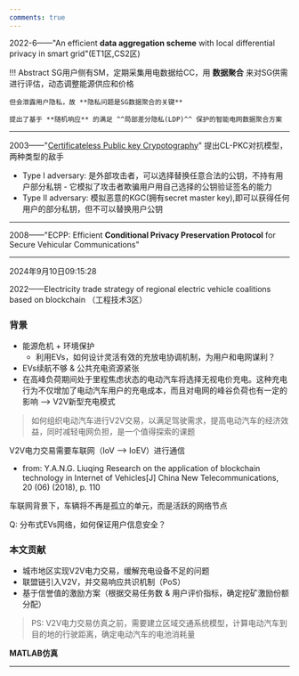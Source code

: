 ```yaml
---
comments: true
---
```


2022-6——"An efficient **data aggregation scheme** with local differential privacy in smart grid"(ET1区,CS2区)

!!! Abstract
    SG用户侧有SM，定期采集用电数据给CC，用 **数据聚合** 来对SG供需进行评估，动态调整能源供应和价格

    但会泄露用户隐私，故 **隐私问题是SG数据聚合的关键**

    提出了基于 **随机响应** 的满足 ^^局部差分隐私(LDP)^^ 保护的智能电网数据聚合方案

----

2003——"[Certificateless Public key Crypotography](https://eprint.iacr.org/2003/126.pdf)" 提出CL-PKC对抗模型，两种类型的敌手

- Type I adversary: 是外部攻击者，可以选择替换任意合法的公钥，不持有用户部分私钥
      - 它模拟了攻击者欺骗用户用自己选择的公钥验证签名的能力
- Type II adversary: 模拟恶意的KGC(拥有secret master key),即可以获得任何用户的部分私钥，但不可以替换用户公钥 


-----

2008——"ECPP: Efficient **Conditional Privacy Preservation Protocol** for Secure Vehicular Communications"



-----

2024年9月10日09:15:28

2022——Electricity trade strategy of regional electric vehicle coalitions based on blockchain （工程技术3区）

### 背景

- 能源危机 + 环境保护
    * 利用EVs，如何设计灵活有效的充放电协调机制，为用户和电网谋利？
- EVs续航不够 & 公共充电资源紧张
- 在高峰负荷期间处于里程焦虑状态的电动汽车将选择无视电价充电。这种充电行为不仅增加了电动汽车用户的充电成本，而且对电网的峰谷负荷也有一定的影响 --> V2V新型充电模式

> 如何组织电动汽车进行V2V交易，以满足驾驶需求，提高电动汽车的经济效益，同时减轻电网负担，是一个值得探索的课题

V2V电力交易需要车联网（IoV --> IoEV）进行通信

- from: Y.A.N.G. Liuqing Research on the application of blockchain technology in Internet of Vehicles[J] China New Telecommunications, 20 (06) (2018), p. 110

车联网背景下，车辆将不再是孤立的单元，而是活跃的网络节点

Q: 分布式EVs网络，如何保证用户信息安全？

### 本文贡献

- 城市地区实现V2V电力交易，缓解充电设备不足的问题
- 联盟链引入V2V，并交易响应共识机制（PoS）
- 基于信誉值的激励方案（根据交易任务数 & 用户评价指标，确定挖矿激励份额分配）

> PS: V2V电力交易仿真之前，需要建立区域交通系统模型，计算电动汽车到目的地的行驶距离，确定电动汽车的电池消耗量

**MATLAB仿真**

----

